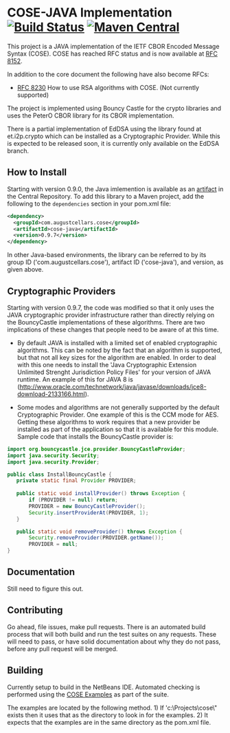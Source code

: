 # COSE-JAVA Implementation [![Build Status](https://travis-ci.org/cose-wg/COSE-JAVA.svg?branch=master)](https://travis-ci.org/cose-wg/COSE-JAVA) [![Maven Central](https://img.shields.io/maven-central/v/com.augustcellars.cose/cose-java.svg?style=plastic)](https://search.maven.org/#search%7Cga%7C1%7Ccose-java)

This project is a JAVA implementation of the IETF CBOR Encoded Message Syntax (COSE).
COSE has reached RFC status and is now available at [RFC 8152](https://tools.ietf.org/html/rfc8152).

In addition to the core document the following have also become RFCs:

* [RFC 8230](https://tools.ietf.org/html/rfc8230) How to use RSA algorithms with COSE. (Not currently supported)

The project is implemented using Bouncy Castle for the crypto libraries and uses the PeterO CBOR library for its CBOR implementation.

There is a partial implementation of EdDSA using the library found at et.i2p.crypto which can be installed as a Cryptographic Provider.  While this is expected to be released soon, it is currently only available on the EdDSA branch.

## How to Install

Starting with version 0.9.0, the Java imlemention is available as an [artifact](https://search.maven.org/#search%7Cga%7C1%7Ccose-java) in the Central Repository.
To add this library to a Maven project, add the following to the `dependencies` section in your pom.xml file:

```xml
<dependency>
  <groupId>com.augustcellars.cose</groupId>
  <artifactId>cose-java</artifactId>
  <version>0.9.7</version>
</dependency>
```

In other Java-based environments, the library can be referred to by its group ID ('com.augustcellars.cose'), artifact ID ('cose-java'), and version, as given above.

## Cryptographic Providers

Starting with version 0.9.7, the code was modified so that it only uses the JAVA cryptographic provider infrastructure rather than directly relying on the BouncyCastle implementations of these algorithms.  There are two implications of these changes that people need to be aware of at this time.

* By default JAVA is installed with a limited set of enabled cryptographic algorithms. This can be noted by the fact that an algorithm is supported, but that not all key sizes for the algorithm are enabled.  In order to deal with this one needs to install the 'Java Cryptographic Extension Unlimited Strenght Jurisdiction Policy Files' for your version of JAVA runtime.  An example of this for JAVA 8 is (http://www.oracle.com/technetwork/java/javase/downloads/jce8-download-2133166.html).

* Some modes and algorithms are not generally supported by the default Cryptographic Provider.  One example of this is the CCM mode for AES.  Getting these algorithms to work requires that a new provider be installed as part of the application so that it is available for this module.  Sample code that installs the BouncyCastle provider is:

```java
import org.bouncycastle.jce.provider.BouncyCastleProvider;
import java.security.Security;
import java.security.Provider;

public class InstallBouncyCastle {
   private static final Provider PROVIDER;
   
   public static void installProvider() throws Exception {
       if (PROVIDER != null) return;
       PROVIDER = new BouncyCastleProvider();
       Security.insertProviderAt(PROVIDER, 1);
   }

   public static void removeProvider() throws Exception {
       Security.removeProvider(PROVIDER.getName());
       PROVIDER = null;
}
```

## Documentation

Still need to figure this out.

## Contributing

Go ahead, file issues, make pull requests.  There is an automated build process that will both build and run the test suites on any requests.  These will need to pass, or have solid documentation about why they do not pass, before any pull request will be merged.

## Building

Currently setup to build in the NetBeans IDE.  Automated checking is performed using the [COSE Examples](https://github.com/cose-wg/Examples) as part of the suite.

The examples are located by the following method. 1) If 'c:\\Projects\\cose\\" exists then it uses that as the directory to look in for the examples. 2) It expects that the examples are in the same directory as the pom.xml file.
